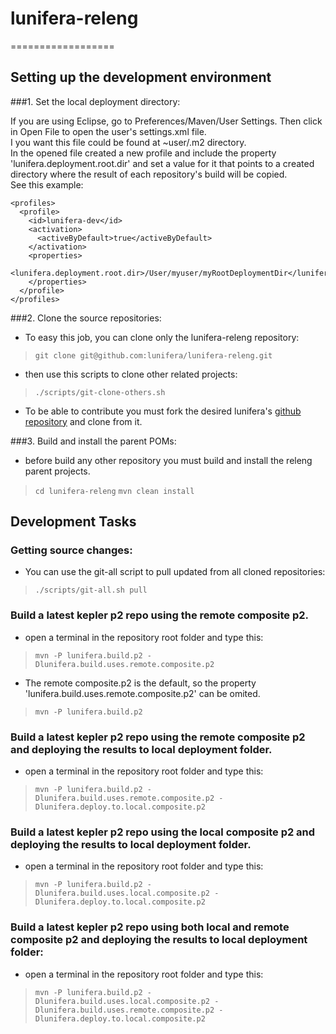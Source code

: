 # lunifera-releng
==================

## Setting up the development environment

###1. Set the local deployment directory:

If you are using Eclipse, go to Preferences/Maven/User Settings. Then click in Open File to open the user's settings.xml file.    
I you want this file could be found at ~user/.m2 directory.    
In the opened file created a new profile and include the property 'lunifera.deployment.root.dir' and set a value for it that points to a created directory where the result of each repository's build will be copied.     
See this example:

    <profiles>
      <profile>
        <id>lunifera-dev</id>
        <activation>
          <activeByDefault>true</activeByDefault>
        </activation>
        <properties>
          <lunifera.deployment.root.dir>/User/myuser/myRootDeploymentDir</lunifera.deployment.root.dir>
        </properties>
      </profile>
    </profiles>

###2. Clone the source repositories:
- To easy this job, you can clone only the lunifera-releng repository:
> ```git clone git@github.com:lunifera/lunifera-releng.git```

- then use this scripts to clone other related projects:
> ```./scripts/git-clone-others.sh```

- To be able to contribute you must fork the desired lunifera's [github repository](https://github.com/lunifera?tab=repositories) and clone from it.


###3. Build and install the parent POMs:
* before build any other repository you must build and install the releng parent projects.
>```cd lunifera-releng```
>```mvn clean install```


## Development Tasks

### Getting source changes:
* You can use the git-all script to pull updated from all cloned repositories:
> ```./scripts/git-all.sh pull```


### Build a latest kepler p2 repo using the remote composite p2. 
* open a terminal in the repository root folder and type this:    
> ```mvn -P lunifera.build.p2 -Dlunifera.build.uses.remote.composite.p2```

* The remote composite.p2 is the default, so the property 'lunifera.build.uses.remote.composite.p2' can be omited.
> ```mvn -P lunifera.build.p2```


### Build a latest kepler p2 repo using the remote composite p2 and deploying the results to local deployment folder. 
* open a terminal in the repository root folder and type this: 
> ```mvn -P lunifera.build.p2 -Dlunifera.build.uses.remote.composite.p2 -Dlunifera.deploy.to.local.composite.p2```


### Build a latest kepler p2 repo using the local composite p2 and deploying the results to local deployment folder. 
* open a terminal in the repository root folder and type this:
> ```mvn -P lunifera.build.p2 -Dlunifera.build.uses.local.composite.p2 -Dlunifera.deploy.to.local.composite.p2```


### Build a latest kepler p2 repo using both local and remote composite p2 and deploying the results to local deployment folder: 
* open a terminal in the repository root folder and type this:    
> ```mvn -P lunifera.build.p2 -Dlunifera.build.uses.local.composite.p2 -Dlunifera.build.uses.remote.composite.p2 -Dlunifera.deploy.to.local.composite.p2```


